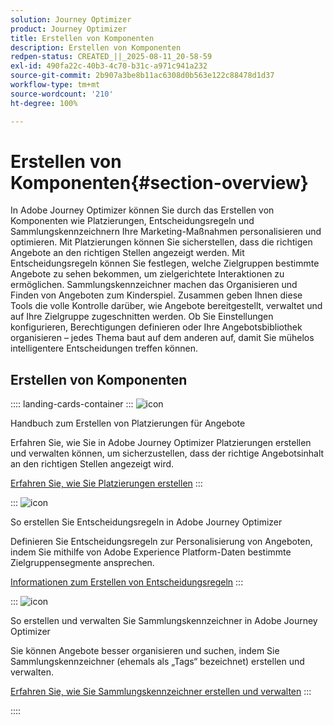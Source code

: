 ```yaml
---
solution: Journey Optimizer
product: Journey Optimizer
title: Erstellen von Komponenten
description: Erstellen von Komponenten
redpen-status: CREATED_||_2025-08-11_20-58-59
exl-id: 490fa22c-40b3-4c70-b31c-a971c941a232
source-git-commit: 2b907a3be8b11ac6308d0b563e122c88478d1d37
workflow-type: tm+mt
source-wordcount: '210'
ht-degree: 100%

---
```


# Erstellen von Komponenten{#section-overview}

In Adobe Journey Optimizer können Sie durch das Erstellen von Komponenten wie Platzierungen, Entscheidungsregeln und Sammlungskennzeichnern Ihre Marketing-Maßnahmen personalisieren und optimieren. Mit Platzierungen können Sie sicherstellen, dass die richtigen Angebote an den richtigen Stellen angezeigt werden. Mit Entscheidungsregeln können Sie festlegen, welche Zielgruppen bestimmte Angebote zu sehen bekommen, um zielgerichtete Interaktionen zu ermöglichen. Sammlungskennzeichner machen das Organisieren und Finden von Angeboten zum Kinderspiel. Zusammen geben Ihnen diese Tools die volle Kontrolle darüber, wie Angebote bereitgestellt, verwaltet und auf Ihre Zielgruppe zugeschnitten werden. Ob Sie Einstellungen konfigurieren, Berechtigungen definieren oder Ihre Angebotsbibliothek organisieren – jedes Thema baut auf dem anderen auf, damit Sie mühelos intelligentere Entscheidungen treffen können.

## Erstellen von Komponenten

:::: landing-cards-container
:::
![icon](https://cdn.experienceleague.adobe.com/icons/list-check.svg)

Handbuch zum Erstellen von Platzierungen für Angebote

Erfahren Sie, wie Sie in Adobe Journey Optimizer Platzierungen erstellen und verwalten können, um sicherzustellen, dass der richtige Angebotsinhalt an den richtigen Stellen angezeigt wird.

[Erfahren Sie, wie Sie Platzierungen erstellen](../using/offers/offer-library/creating-placements.md)
:::

:::
![icon](https://cdn.experienceleague.adobe.com/icons/bullseye.svg?lang=de)

So erstellen Sie Entscheidungsregeln in Adobe Journey Optimizer

Definieren Sie Entscheidungsregeln zur Personalisierung von Angeboten, indem Sie mithilfe von Adobe Experience Platform-Daten bestimmte Zielgruppensegmente ansprechen.

[Informationen zum Erstellen von Entscheidungsregeln](../using/offers/offer-library/creating-decision-rules.md)
:::

:::
![icon](https://cdn.experienceleague.adobe.com/icons/tags.svg?lang=de)

So erstellen und verwalten Sie Sammlungskennzeichner in Adobe Journey Optimizer

Sie können Angebote besser organisieren und suchen, indem Sie Sammlungskennzeichner (ehemals als „Tags“ bezeichnet) erstellen und verwalten.

[Erfahren Sie, wie Sie Sammlungskennzeichner erstellen und verwalten](../using/offers/offer-library/creating-tags.md)
:::

::::
